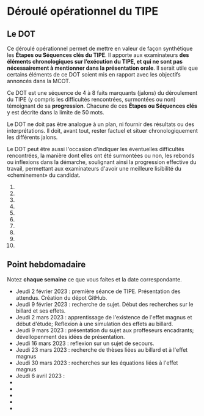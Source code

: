 # Déroulé opérationnel du TIPE

## Le DOT

Ce déroulé opérationnel permet de mettre en valeur de façon synthétique les **Étapes ou Séquences clés du TIPE**. Il apporte aux examinateurs **des éléments chronologiques sur l’exécution du TIPE, et qui ne sont pas nécessairement à mentionner dans la présentation orale**. Il serait utile que certains éléments de ce DOT soient mis en rapport avec les objectifs annoncés dans la MCOT.

Ce DOT est une séquence de 4 à 8 faits marquants (jalons) du déroulement du TIPE (y compris les difficultés rencontrées, surmontées ou non) témoignant de sa **progression**. Chacune de ces **Étapes ou Séquences clés** y est décrite dans la limite de 50 mots.

Le DOT ne doit pas être analogue à un plan, ni fournir des résultats ou des interprétations. Il doit, avant tout, rester factuel et situer chronologiquement les différents jalons.

Le DOT peut être aussi l'occasion d'indiquer les éventuelles difficultés rencontrées, la manière dont elles ont été surmontées ou non, les rebonds ou inflexions dans la démarche, soulignant ainsi la progression effective du travail, permettant aux examinateurs d'avoir une meilleure lisibilité du «cheminement» du candidat.

1. 
2. 
3. 
4. 
5. 
6. 
7. 
8. 
9. 
10. 

## Point hebdomadaire

Notez **chaque semaine** ce que vous faites et la date correspondante.

- Jeudi 2 février 2023 : première séance de TIPE. Présentation des attendus. Création du dépot GitHub.
- Jeudi 9 février 2023 : recherche de sujet. Début des recherches sur le billard et ses effets.
- Jeudi 2 mars 2023 : apprentissage de l'existence de l'effet magnus et début d'étude; Reflexion à une simulation des effets au billard.
- Jeudi 9 mars 2023 : présentation du sujet aux proffeseurs encadrants; dévellopenment des idées de présentation.
- Jeudi 16 mars 2023 : reflexion sur un sujet de secours.
- Jeudi 23 mars 2023 : recherche de thèses liées au billard et à l'effet magnus
- Jeudi 30 mars 2023 : recherches sur les équations liées à l'effet magnus
- Jeudi 6 avril 2023 : 
- 
- 
-
-
-

